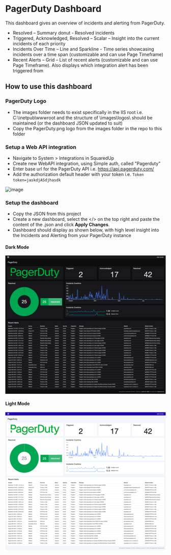 # PagerDuty Dashboard
This dashboard gives an overview of incidents and alerting from PagerDuty.

- Resolved – Summary donut - Resolved incidents
- Triggered, Acknowledged, Resolved – Scalar – Insight into the current incidents of each priority
- Incidents Over Time – Line and Sparkline - Time series showcasing incidents over a time span (customizable and can use Page Timeframe)
- Recent Alerts – Grid – List of recent alerts (customizable and can use Page Timeframe). Also displays which integration alert has been triggered from 


## How to use this dashboard
### PagerDuty Logo
- The images folder needs to exist specifically in the IIS root i.e. C:\inetpub\wwwroot and the structure of \images\logos\ should be maintained (or the dashboard JSON updated to suit)
- Copy the PagerDuty.png logo from the images folder in the repo to this folder
### Setup a Web API integration
- Navigate to System > Integrations in SquaredUp
- Create new WebAPI integration, using Simple auth, called "Pagerduty"
- Enter base url for the PagerDuty API i.e. https://api.pagerduty.com/
- Add the authorization default header with your token i.e. ```Token token=jaskdjASdjhasdk```

![image](https://user-images.githubusercontent.com/18680913/132577896-ec679353-0dc9-49d6-8fff-06cdd7e17a63.png)


### Setup the dashboard
- Copy the JSON from this project
- Create a new dashboard, select the </> on the top right and paste the content of the .json and click **Apply Changes**.
- Dashboard should display as shown below, with high level insight into the Incidents and Alerting from your PagerDuty instance

#### Dark Mode
![screenshot](Images/PagerDuty-Dark.png)
#### Light Mode
![screenshot](Images/PagerDuty-Light.png)
